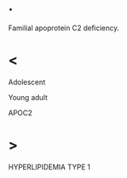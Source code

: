 # .

Familial apoprotein C2 deficiency.

# <

Adolescent

Young adult

APOC2

# >

HYPERLIPIDEMIA TYPE 1
